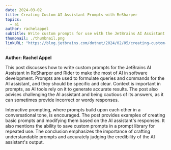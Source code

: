 ```yaml
---
date: 2024-03-02
title: Creating Custom AI Assistant Prompts with ReSharper
topics:
  - ai
author: rachelappel
subtitle: Write custom prompts for use with the JetBrains AI Assistant in ReSharper and Rider so you can make the most of AI.
thumbnail: ./thumbnail.png
linkURL: "https://blog.jetbrains.com/dotnet/2024/02/05/creating-custom-ai-prompts-with-resharper/"
---
```


**Author: Rachel Appel**

This post discusses how to write custom prompts for the JetBrains AI Assistant in ReSharper and Rider to make the most of AI in software development. Prompts are used to formulate queries and commands for the AI assistant, and they should be specific and clear. Context is important in prompts, as AI tools rely on it to generate accurate results. The post also advises challenging the AI assistant and being cautious of its answers, as it can sometimes provide incorrect or wordy responses.

Interactive prompting, where prompts build upon each other in a conversational tone, is encouraged. The post provides examples of creating basic prompts and modifying them based on the AI assistant's responses. It also mentions the ability to save custom prompts in a prompt library for repeated use. The conclusion emphasizes the importance of crafting understandable prompts and accurately judging the credibility of the AI assistant's output.
